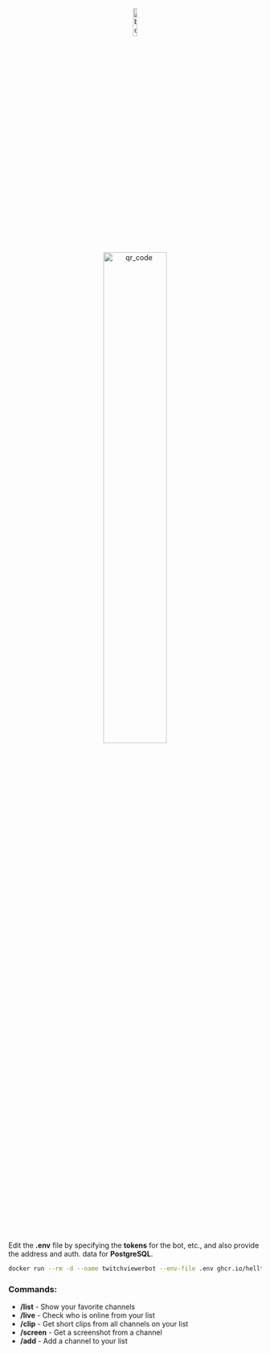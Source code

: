 <p align="center">
    <img src="https://helltar.com/projects/twitchviewer_bot/img/botpic-circle.png" alt="botpic" width="12%"/>
    <br><br>
    <a href="https://t.me/twitchviewer_bot"><img src="https://helltar.com/projects/twitchviewer_bot/img/qr.png" alt="qr_code" width="50%"/></a>
</p>

Edit the **.env** file by specifying the **tokens** for the bot, etc., and also provide the address and auth. data for **PostgreSQL**.

```bash
docker run --rm -d --name twitchviewerbot --env-file .env ghcr.io/helltar/twitchbot:0.7.0
```

### Commands:

- **/list** - Show your favorite channels
- **/live** - Check who is online from your list
- **/clip** - Get short clips from all channels on your list
- **/screen** - Get a screenshot from a channel
- **/add** - Add a channel to your list
